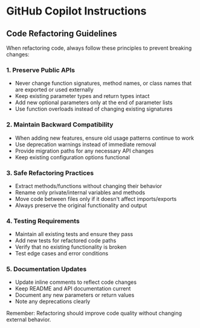 # GitHub Copilot Instructions

## Code Refactoring Guidelines

When refactoring code, always follow these principles to prevent breaking changes:

### 1. Preserve Public APIs

- Never change function signatures, method names, or class names that are exported or used externally
- Keep existing parameter types and return types intact
- Add new optional parameters only at the end of parameter lists
- Use function overloads instead of changing existing signatures

### 2. Maintain Backward Compatibility

- When adding new features, ensure old usage patterns continue to work
- Use deprecation warnings instead of immediate removal
- Provide migration paths for any necessary API changes
- Keep existing configuration options functional

### 3. Safe Refactoring Practices

- Extract methods/functions without changing their behavior
- Rename only private/internal variables and methods
- Move code between files only if it doesn't affect imports/exports
- Always preserve the original functionality and output

### 4. Testing Requirements

- Maintain all existing tests and ensure they pass
- Add new tests for refactored code paths
- Verify that no existing functionality is broken
- Test edge cases and error conditions

### 5. Documentation Updates

- Update inline comments to reflect code changes
- Keep README and API documentation current
- Document any new parameters or return values
- Note any deprecations clearly

Remember: Refactoring should improve code quality without changing external behavior.
